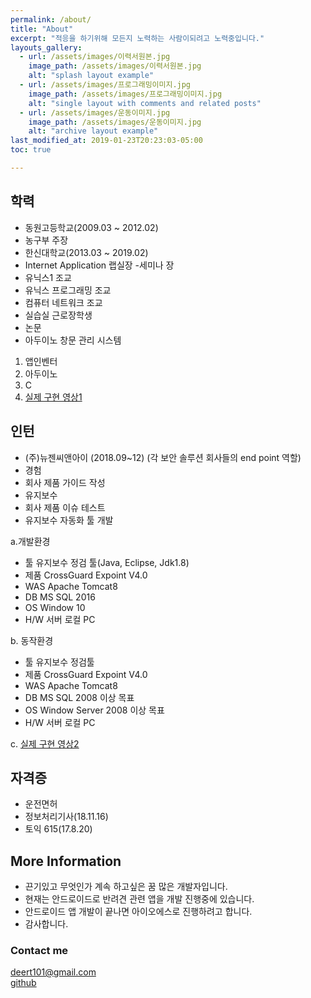 ```yaml
---
permalink: /about/
title: "About"
excerpt: "적응을 하기위해 모든지 노력하는 사람이되려고 노력중입니다."
layouts_gallery:
  - url: /assets/images/이력서원본.jpg
    image_path: /assets/images/이력서원본.jpg
    alt: "splash layout example"
  - url: /assets/images/프로그래밍이미지.jpg
    image_path: /assets/images/프로그래밍이미지.jpg
    alt: "single layout with comments and related posts"
  - url: /assets/images/운동이미지.jpg
    image_path: /assets/images/운동이미지.jpg
    alt: "archive layout example"
last_modified_at: 2019-01-23T20:23:03-05:00
toc: true

---
```


## 학력

- 동원고등학교(2009.03 ~ 2012.02)
- 농구부 주장
- 한신대학교(2013.03 ~ 2019.02)
- Internet Application 랩실장
-세미나 장
- 유닉스1 조교
- 유닉스 프로그래밍 조교
- 컴퓨터 네트워크 조교
- 실습실 근로장학생
- 논문
- 아두이노 창문 관리 시스템
1. 앱인벤터
2. 아두이노
3. C
4. [실제 구현 영상1](https://youtu.be/WEudRjVYw7s)

## 인턴

  - (주)뉴젠씨앤아이 (2018.09~12)
  (각 보안 솔루션 회사들의 end point 역할)
  - 경험
  - 회사 제품 가이드 작성
  - 유지보수
  - 회사 제품 이슈 테스트
  - 유지보수 자동화 툴 개발

a.개발환경    

- 툴    유지보수 정검 툴(Java, Eclipse, Jdk1.8)
- 제품    CrossGuard Expoint V4.0
- WAS    Apache Tomcat8
- DB    MS SQL 2016
- OS    Window 10
- H/W    서버 로컬 PC

b. 동작환경    

- 툴    유지보수 정검툴
- 제품    CrossGuard Expoint V4.0
- WAS    Apache Tomcat8
- DB    MS SQL 2008 이상 목표
- OS    Window Server 2008 이상 목표
- H/W    서버 로컬 PC

c. [실제 구현 영상2]( https://www.youtube.com/watch?v=zFkvgAK9E74&feature=youtu.be})


## 자격증

- 운전면허
- 정보처리기사(18.11.16)
- 토익 615(17.8.20)


## More Information

- 끈기있고 무엇인가 계속 하고싶은 꿈 많은 개발자입니다.
- 현재는 안드로이드로 반려견 관련 앱을 개발 진행중에 있습니다.
- 안드로이드 앱 개발이 끝나면 아이오에스로 진행하려고 합니다.
- 감사합니다.

### Contact me

[deert101@gmail.com](mailto:email@domain.com)<br>
[github](https://jhhwang01.github.io)
